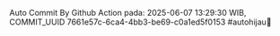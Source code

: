 Auto Commit By Github Action pada: 2025-06-07 13:29:30 WIB, COMMIT_UUID 7661e57c-6ca4-4bb3-be69-c0a1ed5f0153 #autohijau🗿
